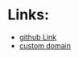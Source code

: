 # Links:

- [github Link](https://paul-hartwich.github.io/)  
- [custom domain](https://paulhartwich.de/)
